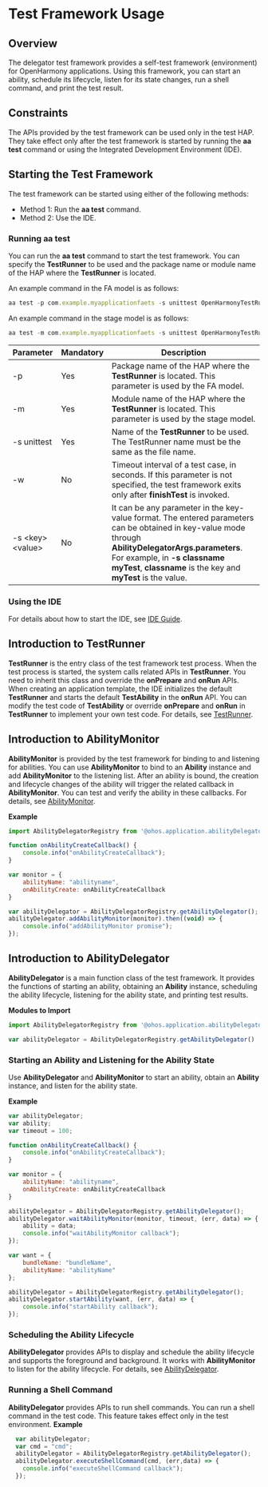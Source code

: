 # Test Framework Usage

## Overview
The delegator test framework provides a self-test framework (environment) for OpenHarmony applications. Using this framework, you can start an ability, schedule its lifecycle, listen for its state changes, run a shell command, and print the test result.

## Constraints

The APIs provided by the test framework can be used only in the test HAP. They take effect only after the test framework is started by running the **aa test** command or using the Integrated Development Environment (IDE).


## Starting the Test Framework

The test framework can be started using either of the following methods:

- Method 1: Run the **aa test** command.
- Method 2: Use the IDE.

### Running aa test

You can run the **aa test** command to start the test framework. You can specify the **TestRunner** to be used and the package name or module name of the HAP where the **TestRunner** is located.

An example command in the FA model is as follows:

```javascript
aa test -p com.example.myapplicationfaets -s unittest OpenHarmonyTestRunner -s class ActsAbilityTest  -w 20
```

An example command in the stage model is as follows:
```javascript
aa test -m com.example.myapplicationfaets -s unittest OpenHarmonyTestRunner -s class ActsAbilityTest  -w 20
```
| Parameter           | Mandatory| Description                                                    |
| --------------- | -------- | ------------------------------------------------------------ |
| -p              | Yes      | Package name of the HAP where the **TestRunner** is located. This parameter is used by the FA model.             |
| -m              | Yes      | Module name of the HAP where the **TestRunner** is located. This parameter is used by the stage model.           |
| -s unittest     | Yes      | Name of the **TestRunner** to be used. The TestRunner name must be the same as the file name.  |
| -w              | No      | Timeout interval of a test case, in seconds. If this parameter is not specified, the test framework exits only after **finishTest** is invoked.|
| -s \<key>\<value> | No      | It can be any parameter in the key-value format. The entered parameters can be obtained in key-value mode through **AbilityDelegatorArgs.parameters**. For example, in **-s classname myTest**, **classname** is the key and **myTest** is the value.|

### Using the IDE

For details about how to start the IDE, see [IDE Guide](https://developer.harmonyos.com/en/docs/documentation/doc-guides/ohos-openharmony-test-framework-0000001263160453#section1034420367508).

## Introduction to TestRunner

**TestRunner** is the entry class of the test framework test process. When the test process is started, the system calls related APIs in **TestRunner**. You need to inherit this class and override the **onPrepare** and **onRun** APIs. When creating an application template, the IDE initializes the default **TestRunner** and starts the default **TestAbility** in the **onRun** API. You can modify the test code of **TestAbility** or override **onPrepare** and **onRun** in **TestRunner** to implement your own test code. For details, see [TestRunner](../reference/apis/js-apis-testRunner.md).

## Introduction to AbilityMonitor

**AbilityMonitor** is provided by the test framework for binding to and listening for abilities. You can use **AbilityMonitor** to bind to an **Ability** instance and add **AbilityMonitor** to the listening list. After an ability is bound, the creation and lifecycle changes of the ability will trigger the related callback in **AbilityMonitor**. You can test and verify the ability in these callbacks. For details, see [AbilityMonitor](../reference/apis/js-apis-application-abilityMonitor.md).

**Example**

```javascript
import AbilityDelegatorRegistry from '@ohos.application.abilityDelegatorRegistry'

function onAbilityCreateCallback() {
    console.info("onAbilityCreateCallback");
}

var monitor = {
    abilityName: "abilityname",
    onAbilityCreate: onAbilityCreateCallback
}

var abilityDelegator = AbilityDelegatorRegistry.getAbilityDelegator();
abilityDelegator.addAbilityMonitor(monitor).then((void) => {
    console.info("addAbilityMonitor promise");
});
```

## Introduction to AbilityDelegator

**AbilityDelegator** is a main function class of the test framework. It provides the functions of starting an ability, obtaining an **Ability** instance, scheduling the ability lifecycle, listening for the ability state, and printing test results.

**Modules to Import**

```javascript
import AbilityDelegatorRegistry from '@ohos.application.abilityDelegatorRegistry'
```

```javascript
var abilityDelegator = AbilityDelegatorRegistry.getAbilityDelegator()
```

### Starting an Ability and Listening for the Ability State

Use **AbilityDelegator** and **AbilityMonitor** to start an ability, obtain an **Ability** instance, and listen for the ability state.

**Example**

```javascript
var abilityDelegator;
var ability;
var timeout = 100;

function onAbilityCreateCallback() {
    console.info("onAbilityCreateCallback");
}

var monitor = {
    abilityName: "abilityname",
    onAbilityCreate: onAbilityCreateCallback
}

abilityDelegator = AbilityDelegatorRegistry.getAbilityDelegator();
abilityDelegator.waitAbilityMonitor(monitor, timeout, (err, data) => {
    ability = data;
    console.info("waitAbilityMonitor callback");
});

var want = {
    bundleName: "bundleName",
    abilityName: "abilityName"
};

abilityDelegator = AbilityDelegatorRegistry.getAbilityDelegator();
abilityDelegator.startAbility(want, (err, data) => {
    console.info("startAbility callback");
});
```

### Scheduling the Ability Lifecycle

**AbilityDelegator** provides APIs to display and schedule the ability lifecycle and supports the foreground and background. It works with **AbilityMonitor** to listen for the ability lifecycle. For details, see [AbilityDelegator](../reference/apis/js-apis-application-abilityDelegator.md).

### Running a Shell Command

**AbilityDelegator** provides APIs to run shell commands. You can run a shell command in the test code. This feature takes effect only in the test environment.
**Example**

```javascript
  var abilityDelegator;
  var cmd = "cmd";
  abilityDelegator = AbilityDelegatorRegistry.getAbilityDelegator();
  abilityDelegator.executeShellCommand(cmd, (err,data) => {
    console.info("executeShellCommand callback");
  });
```
